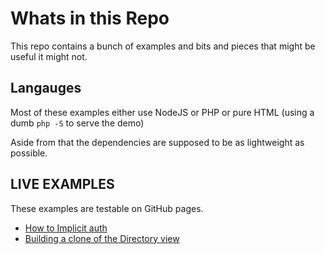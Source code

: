 # Whats in this Repo

This repo contains a bunch of examples and bits and pieces that might be useful it might not.

## Langauges

Most of these examples either use NodeJS or PHP or pure HTML (using a dumb `php -S` to serve the demo)

Aside from that the dependencies are supposed to be as lightweight as possible.


## LIVE EXAMPLES

These examples are testable on GitHub pages.

- [How to Implicit auth](https://barrycarlyon.github.io/twitch_misc/authentication/implicit_auth/)
- [Building a clone of the Directory view](https://barrycarlyon.github.io/twitch_misc/examples/browse_categories/)
